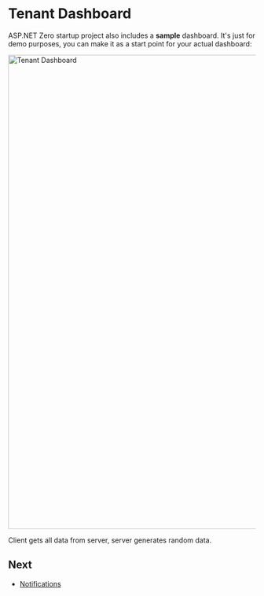 # Tenant Dashboard

ASP.NET Zero startup project also includes a **sample** dashboard. It's just for demo purposes, you can make it as a start point for your actual dashboard:

<img src="images/dashboardV3.png" alt="Tenant Dashboard" class="img-thumbnail" width="1235" height="965" />

Client gets all data from server, server generates random data.

## Next

- [Notifications](Features-Mvc-Core-Notifications)